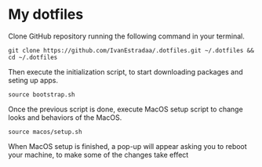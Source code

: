 # My dotfiles

Clone GitHub repository running the following command in your terminal.
```
git clone https://github.com/IvanEstradaa/.dotfiles.git ~/.dotfiles && cd ~/.dotfiles
```

Then execute the initialization script, to start downloading packages and seting up apps.
```
source bootstrap.sh
```

Once the previous script is done, execute MacOS setup script to change looks and behaviors of the MacOS.
```
source macos/setup.sh
``` 

When MacOS setup is finished, a pop-up will appear asking you to reboot your machine, to make some of the changes take effect

